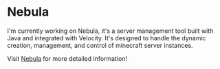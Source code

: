 # Nebula

I'm currently working on Nebula, it's a server management tool built with Java and integrated with Velocity. It's designed to handle the dynamic creation, management, and control of minecraft server instances.

Visit [Nebula](https://voasis.de/about) for more detailed information!